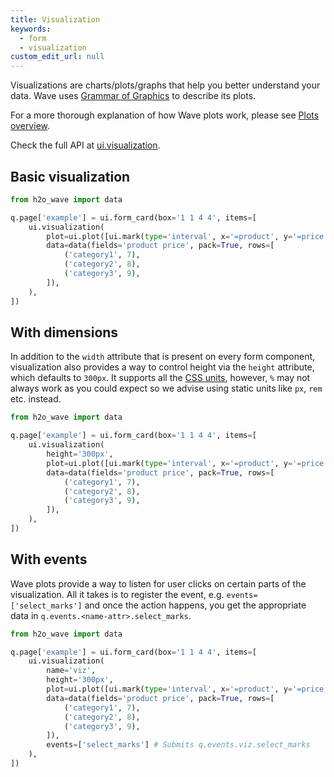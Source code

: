 ```yaml
---
title: Visualization
keywords:
  - form
  - visualization
custom_edit_url: null
---
```


Visualizations are charts/plots/graphs that help you better understand your data.
Wave uses [Grammar of Graphics](https://towardsdatascience.com/a-comprehensive-guide-to-the-grammar-of-graphics-for-effective-visualization-of-multi-dimensional-1f92b4ed4149) to describe its plots.

For a more thorough explanation of how Wave plots work, please see [Plots overview](/docs/components/plot/overview).

Check the full API at [ui.visualization](/docs/api/ui#visualization).

## Basic visualization

```py
from h2o_wave import data

q.page['example'] = ui.form_card(box='1 1 4 4', items=[
    ui.visualization(
        plot=ui.plot([ui.mark(type='interval', x='=product', y='=price', y_min=0)]),
        data=data(fields='product price', pack=True, rows=[
            ('category1', 7),
            ('category2', 8),
            ('category3', 9),
        ]),
    ),
])
```

## With dimensions

In addition to the `width` attribute that is present on every form component, visualization also provides
a way to control height via the `height` attribute, which defaults to `300px`. It supports all the
[CSS units](https://developer.mozilla.org/en-US/docs/Learn/CSS/Building_blocks/Values_and_units),
however, `%` may not always work as you could expect so we advise using static units like `px`,
`rem` etc. instead.

```py
from h2o_wave import data

q.page['example'] = ui.form_card(box='1 1 4 4', items=[
    ui.visualization(
        height='300px',
        plot=ui.plot([ui.mark(type='interval', x='=product', y='=price', y_min=0)]),
        data=data(fields='product price', pack=True, rows=[
            ('category1', 7),
            ('category2', 8),
            ('category3', 9),
        ]),
    ),
])
```

## With events

Wave plots provide a way to listen for user clicks on certain parts of the
visualization. All it takes is to register the event, e.g. `events=['select_marks']` and once
the action happens, you get the appropriate data in `q.events.<name-attr>.select_marks`.

```py
from h2o_wave import data

q.page['example'] = ui.form_card(box='1 1 4 4', items=[
    ui.visualization(
        name='viz',
        height='300px',
        plot=ui.plot([ui.mark(type='interval', x='=product', y='=price', y_min=0)]),
        data=data(fields='product price', pack=True, rows=[
            ('category1', 7),
            ('category2', 8),
            ('category3', 9),
        ]),
        events=['select_marks'] # Submits q.events.viz.select_marks
    ),
])
```
